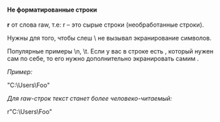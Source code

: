 #### Не форматированные строки

**r** от слова raw, т.е: r – это сырые строки (необработанные строки).

Нужны для того, чтобы слеш \ не вызывал экранирование символов.

Популярные примеры \n, \t. Если у вас в строке есть \, который нужен сам по себе, то его нужно дополнительно экранировать самим \.


*Пример:*

"C:\\Users\\Foo"

*Для raw-строк текст станет более человеко-читаемый:*

r"C:\Users\Foo"
